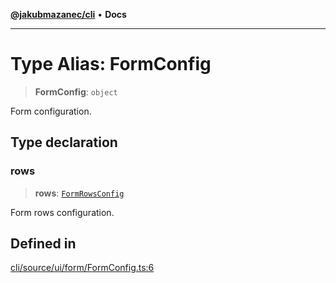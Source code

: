 [**@jakubmazanec/cli**](../README.md) • **Docs**

---

# Type Alias: FormConfig

> **FormConfig**: `object`

Form configuration.

## Type declaration

### rows

> **rows**: [`FormRowsConfig`](FormRowsConfig.md)

Form rows configuration.

## Defined in

[cli/source/ui/form/FormConfig.ts:6](https://github.com/jakubmazanec/tools/blob/29163046acd1da0224b08fd05ca40f385e9ab4e5/packages/cli/source/ui/form/FormConfig.ts#L6)
